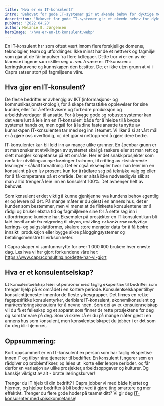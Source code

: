 ```yaml
---
title: 'Hva er en IT-konsulent?'
intro: 'Behovet for gode IT-systemer gir et økende behov for dyktige mennesker som kan bygge dem. Når man enten trenger ekspertise over kort tid eller ikke finner de rette personene selv, leier selskaper ofte inn konsulenter. Hva gjør en ekstra flink IT-konsulent for sin kunde?'
description: 'Behovet for gode IT-systemer gir et økende behov for dyktige mennesker som kan bygge dem. Når man enten trenger ekspertise over kort tid eller ikke finner de rette personene selv, leier selskaper ofte inn konsulenter. Hva gjør en ekstra flink IT-konsulent for sin kunde?'
pubDate: '2022.04.28'
author: Melanie B. Jørgensen
heroImage: '/hva-er-en-it-konsulent.webp'
---
```


En IT-konsulent har som oftest vært innom flere forskjellige domener, teknologier, team og utfordringer. Ikke minst har de et nettverk og fagmiljø som gjør at de får impulser fra flere kollegaer. Dette tror vi er en av de klareste tingene som skiller seg ut ved å være en IT-konsulent: læringskurvene og kunnskapen den besitter. Det er ikke uten grunn at vi i Capra satser stort på fagmiljøene våre.

## Hva gjør en IT-konsulent?

De fleste bedrifter er avhengig av IKT (informasjons- og kommunikasjonsteknologi), for å skape fantastiske opplevelser for sine kunder, eller for å effektivisere og forbedre produksjon og arbeidshverdagen til ansatte. For å bygge gode og robuste systemer kan det være lurt å leie inn en IT-konsulent både for å hjelpe til å bygge systemet hands on, men også for å la dine faste ansatte ta nytte av kunnskapen IT-konsulenten tar med seg inn i teamet. Vi liker å si at vårt mål er å gjøre oss overflødig, og det gjør vi nettopp ved å gjøre dere bedre.

IT-konsulenter kan bli leid inn av mange ulike grunner. En åpenbar grunn er at man ønsker at utviklingen av systemet skal gå raskere eller at man rett og slett mangler kompetanse på ett område. Her er det snakk prosjekter som omfatter utvikling av nye løsninger fra bunn, til drifting av eksisterende løsninger - såkalt forvaltning. Det er også eksempler hvor man leier inn en konsulent på en lav prosent, kun for å rådføre seg på tekniske valg og eller for å få kompetanse på et område. Det er altså ikke nødvendigvis slik at man alltid trenger å leie inn en konsulent 100%. Det avhenger helt av behovet.

Som konsulent er det viktig å kunne gjenkjenne hva kundens behov egentlig er og levere på det. På mange måter er du gjest i en annens hus, det er kunden som bestemmer, men vi mener at de flinkeste konsulentene tør å rådgi og bruker ekstra tid og fagmiljløene sine for å sette seg inn i utfordringene kundene har. Eksempler på prosjekter en IT-konsulent kan bli leid inn til er alt fra migrering til skyen, utvikling av konkurransedyktige lærings- og salgsplattformer, skalere store mengder data for å få bedre innsikt i produksjon eller bygge sikre påloggingsystemer og betalingsmønstre til virksomheter.

I Capra skaper vi samfunnsnytte for over 1 000 000 brukere hver eneste dag. Les hva vi har gjort for kundene våre her: https://www.capraconsulting.no/dette-har-vi-gjort

## Hva er et konsulentselskap?

Et konsulentselskap leier ut personer med faglig ekspertise til bedrifter som trenger hjelp på et området i en kortere periode. Konsulentselskaper tilbyr konsulenttjenester innenfor de fleste yrkesgrupper. Det finnes en rekke fagspesifikke konsulentyrker, deriblant IT-konsulent, økonomikonsulent og markedsføringskonsulent for å nevne noen. Som del av et konsulentselskap vil du få et felleskap og et apparat som finner de rette prosjektene for deg og som tar vare på deg. Som vi skrev så er du på mange måter gjest i en annens hus som konsulent, men konsulentselskapet du jobber i er det som for deg blir hjemmet.

## Oppsummering:

Kort oppsummert er en IT-konsulent en person som har faglig ekspertise innen IT og tilbyr sine tjenester til bedrifter. En konsulent fungerer som en rådgiver og problemfikser, og leies ut i korte eller lengre perioder, og får derfor en variasjon av ulike prosjekter, arbeidsoppgaver og kulturer. Og kanskje viktigst av alt - bratte læringskurver!

Trenger du IT hjelp til din bedrift?
I Capra jobber vi med både hjertet og hjernen, og hjelper bedrifter å bli bedre ved å gjøre ting smartere og mer effektivt. Trenger du flere gode hoder på teamet ditt? Vi gir deg [IT-konsulenter med spisskompetanse](https://www.capraconsulting.no/om-oss)!